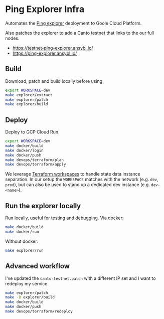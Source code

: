 # Ping Explorer Infra

Automates the [Ping explorer](https://github.com/ping-pub/explorer) deployment to Goole Cloud Platform.

Also patches the explorer to add a Canto testnet that links to the our full nodes.

- <https://testnet-ping-explorer.ansybl.io/>
- <https://ping-explorer.ansybl.io/>

## Build
Download, patch and build locally before using.
```sh
export WORKSPACE=dev
make explorer/extract
make explorer/patch
make explorer/build
```

## Deploy
Deploy to GCP Cloud Run.
```sh
export WORKSPACE=dev
make docker/build
make docker/login
make docker/push
make devops/terraform/plan
make devops/terraform/apply
```
We leverage [Terraform workspaces](https://developer.hashicorp.com/terraform/language/state/workspaces) to handle state data instance separation.
In our setup the `WORKSPACE` matches with the network (e.g. `dev`, `prod`), but can also be used to stand up a dedicated dev instance (e.g. `dev-<name>`).

## Run the explorer locally
Run locally, useful for testing and debugging.
Via docker:
```sh
make docker/build
make docker/run
```
Without docker:
```sh
make explorer/run
```

## Advanced workflow
I've updated the `canto-testnet.patch` with a different IP set and I want to redeploy my service.
```sh
make explorer/patch
make -B explorer/build
make docker/build
make docker/push
make devops/terraform/redeploy
```
